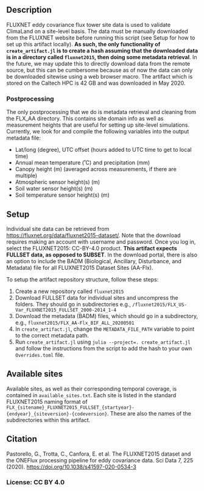 ## Description
FLUXNET eddy covariance flux tower site data is used to validate ClimaLand on a site-level basis. The data must be manually downloaded from the FLUXNET website before running this script (see Setup for how to set up this artifact locally). **As such, the only functionality of `create_artifact.jl` is to create a hash assuming that the downloaded data is in a directory called `fluxnet2015`, then doing some metadata retrieval**. In the future, we may update this to directly download data from the remote source, but this can be cumbersome because as of now the data can only be downloaded sitewise using a web browser macro. The artifact which is stored on the Caltech HPC is 42 GB and was downloaded in May 2020. 

### Postprocessing
The only postprocessing that we do is metadata retrieval and cleaning from the FLX_AA directory. This contains site domain info as well as measurement heights that are useful for setting up site-level simulations. Currently, we look for and compile the following variables into the output metadata file:
- Lat/long (degree), UTC offset (hours added to UTC time to get to local time)
- Annual mean temperature (˚C) and precipitation (mm)
- Canopy height (m) (averaged across measurements, if there are multiple)
- Atmospheric sensor height(s) (m)
- Soil water sensor height(s) (m)
- Soil temperature sensor height(s) (m)

## Setup
Individual site data can be retrieved from https://fluxnet.org/data/fluxnet2015-dataset/. Note that the download requires making an account with username and password. Once you log in, select the FLUXNET2015: CC-BY-4.0 product. **This artifact expects FULLSET data, as opposed to SUBSET**. In the download portal, there is also an option to include the BADM (Biological, Ancillary, Disturbance, and Metadata) file for all FLUXNET2015 Dataset Sites (AA-Flx). 

To setup the artifact repository structure, follow these steps:
1) Create a new repository called `fluxnet2015` 
2) Download FULLSET data for individual sites and uncompress the folders. They should go in subdirectories e.g., `/fluxnet2015/FLX_US-Var_FLUXNET2015_FULLSET_2000-2014_1-4`
3) Download the metadata (BADM) files, which should go in a subdirectory, e.g., `fluxnet2015/FLX_AA-Flx_BIF_ALL_20200501`
4) In `create_artifact.jl`, change the `METADATA_FILE_PATH` variable to point to the correct metadata path. 
5) Run `create_artifact.jl` using `julia --project=. create_artifact.jl` and follow the instructions from the script to add the hash to your own `Overrides.toml` file.

## Available sites
Available sites, as well as their corresponding temporal coverage, is contained in `available_sites.txt`. Each site is listed in the standard FLUXNET2015 naming format of `FLX_{sitename}_FLUXNET2015_FULLSET_{startyear}-{endyear}_{siteversion}-{codeversion}`. These are also the names of the subdirectories within this artifact.

## Citation
Pastorello, G., Trotta, C., Canfora, E. et al. The FLUXNET2015 dataset and the ONEFlux processing pipeline for eddy covariance data. Sci Data 7, 225 (2020). https://doi.org/10.1038/s41597-020-0534-3

### License: CC BY 4.0
